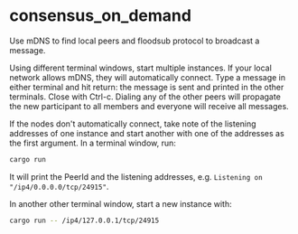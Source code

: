 # consensus_on_demand

Use mDNS to find local peers and floodsub protocol to broadcast a message.

Using different terminal windows, start multiple instances. If your local network allows mDNS, they will automatically connect.
Type a message in either terminal and hit return: the message is sent and printed in the other terminals. Close with Ctrl-c.
Dialing any of the other peers will propagate the new participant to all members and everyone will receive all messages.

If the nodes don't automatically connect, take note of the listening addresses of one instance and start another with one of the addresses as the first argument. 
In a terminal window, run:
```sh
cargo run
```
It will print the PeerId and the listening addresses, e.g. `Listening on "/ip4/0.0.0.0/tcp/24915"`.

In another other terminal window, start a new instance with:
```sh
cargo run -- /ip4/127.0.0.1/tcp/24915
```